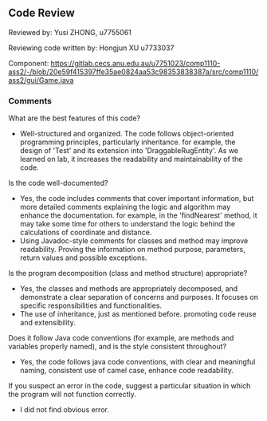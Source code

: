 ## Code Review

Reviewed by: Yusi ZHONG, u7755061

Reviewing code written by: Hongjun XU u7733037

Component: <https://gitlab.cecs.anu.edu.au/u7751023/comp1110-ass2/-/blob/20e59f415397ffe35ae0824aa53c98353838387a/src/comp1110/ass2/gui/Game.java>


### Comments 

What are the best features of this code?
 - Well-structured and organized. The code follows object-oriented programming principles, particularly inheritance. 
   for example, the design of 'Test' and its extension into 'DraggableRugEntity'. As we learned on lab, it increases the readability and maintainability of the code.

Is the code well-documented?
 - Yes, the code includes comments that cover important information, but more detailed comments explaining the logic and algorithm may enhance the documentation.
   for example, in the 'findNearest' method, it may take some time for others to understand the logic behind the calculations of coordinate and distance.
 - Using Javadoc-style comments for classes and method may improve readability. Proving the information on method purpose, parameters, return values and possible exceptions.

Is the program decomposition (class and method structure) appropriate? 
 - Yes, the classes and methods are appropriately decomposed, and demonstrate a clear separation of concerns and purposes. It focuses on specific responsibilities and functionalities.
 - The use of inheritance, just as mentioned before. promoting code reuse and extensibility.

Does it follow Java code conventions (for example, are methods and variables properly named), and is the style consistent throughout? 
 - Yes, the code follows java code conventions, with clear and meaningful naming, consistent use of camel case, enhance code readability.

If you suspect an error in the code, suggest a particular situation in which the program will not function correctly.
 - I did not find obvious error.





